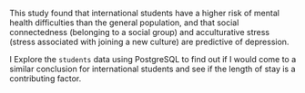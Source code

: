 This study found that international students have a higher risk of mental health difficulties than the general population, and that social connectedness (belonging to a social group) and acculturative stress (stress associated with joining a new culture) are predictive of depression.


 I Explore the `students` data using PostgreSQL to find out if I would come to a similar conclusion for international students and see if the length of stay is a contributing factor.
